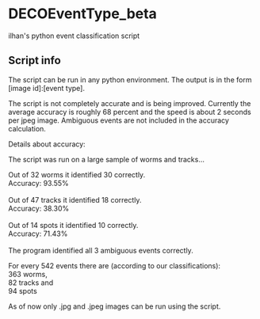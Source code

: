 # DECOEventType_beta
ilhan's python event classification script

## Script info

The script can be run in any python environment. The output is in the form [image id]:[event type].

The script is not completely accurate and is being improved. Currently the average accuracy is roughly 68 percent and the speed is about 2 seconds per jpeg image. Ambiguous events are not included in the accuracy calculation.

Details about accuracy:

The script was run on a large sample of worms and tracks...

Out of 32 worms it identified 30 correctly.<br>
Accuracy: 93.55%<br>
<br>
Out of 47 tracks it identified 18 correctly.<br>
Accuracy: 38.30%<br>
<br>
Out of 14 spots it identified 10 correctly.<br>
Accuracy: 71.43%<br>
<br>
The program identified all 3 ambiguous events correctly.<br>

For every 542 events there are (according to our classifications):<br>
363 worms,<br>
82 tracks and<br>
94 spots

As of now only .jpg and .jpeg images can be run using the script.

